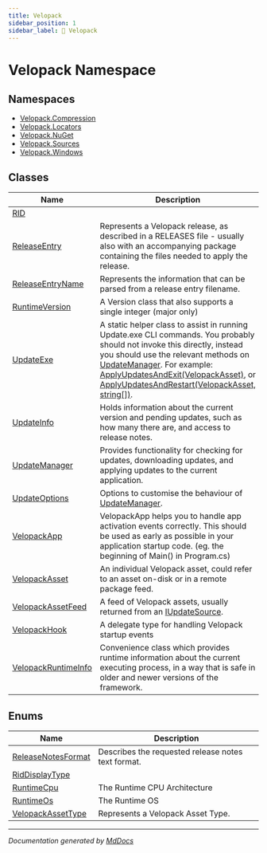 ```yaml
---
title: Velopack
sidebar_position: 1
sidebar_label: 🔶 Velopack
---
```

<!--  
  <auto-generated>   
    The contents of this file were generated by a tool.  
    Changes to this file may be list if the file is regenerated  
  </auto-generated>   
-->

# Velopack Namespace

## Namespaces

- [Velopack.Compression](Compression/index.md)
- [Velopack.Locators](Locators/index.md)
- [Velopack.NuGet](NuGet/index.md)
- [Velopack.Sources](Sources/index.md)
- [Velopack.Windows](Windows/index.md)

## Classes

| Name                                                | Description                                                                                                                                                                                                                                                                                                                                                                                                                                                                                      |
| --------------------------------------------------- | ------------------------------------------------------------------------------------------------------------------------------------------------------------------------------------------------------------------------------------------------------------------------------------------------------------------------------------------------------------------------------------------------------------------------------------------------------------------------------------------------ |
| [RID](RID/index.md)                                 |                                                                                                                                                                                                                                                                                                                                                                                                                                                                                                  |
| [ReleaseEntry](ReleaseEntry/index.md)               | Represents a Velopack release, as described in a RELEASES file \- usually also with an  accompanying package containing the files needed to apply the release.                                                                                                                                                                                                                                                                                                                                   |
| [ReleaseEntryName](ReleaseEntryName/index.md)       | Represents the information that can be parsed from a release entry filename.                                                                                                                                                                                                                                                                                                                                                                                                                     |
| [RuntimeVersion](RuntimeVersion/index.md)           | A Version class that also supports a single integer (major only)                                                                                                                                                                                                                                                                                                                                                                                                                                 |
| [UpdateExe](UpdateExe/index.md)                     | A static helper class to assist in running Update.exe CLI commands. You probably should not invoke this directly,  instead you should use the relevant methods on [UpdateManager](UpdateManager/index.md). For example: [ApplyUpdatesAndExit(VelopackAsset)](UpdateManager/methods/ApplyUpdatesAndExit.md#applyupdatesandexitvelopackasset), or [ApplyUpdatesAndRestart(VelopackAsset, string\[\])](UpdateManager/methods/ApplyUpdatesAndRestart.md#applyupdatesandrestartvelopackasset-string). |
| [UpdateInfo](UpdateInfo/index.md)                   | Holds information about the current version and pending updates, such as how many there are, and access to release notes.                                                                                                                                                                                                                                                                                                                                                                        |
| [UpdateManager](UpdateManager/index.md)             | Provides functionality for checking for updates, downloading updates, and applying updates to the current application.                                                                                                                                                                                                                                                                                                                                                                           |
| [UpdateOptions](UpdateOptions/index.md)             | Options to customise the behaviour of [UpdateManager](UpdateManager/index.md).                                                                                                                                                                                                                                                                                                                                                                                                                   |
| [VelopackApp](VelopackApp/index.md)                 | VelopackApp helps you to handle app activation events correctly. This should be used as early as possible in your application startup code. (eg. the beginning of Main() in Program.cs)                                                                                                                                                                                                                                                                                                          |
| [VelopackAsset](VelopackAsset/index.md)             | An individual Velopack asset, could refer to an asset on\-disk or in a remote package feed.                                                                                                                                                                                                                                                                                                                                                                                                      |
| [VelopackAssetFeed](VelopackAssetFeed/index.md)     | A feed of Velopack assets, usually returned from an [IUpdateSource](Sources/IUpdateSource/index.md).                                                                                                                                                                                                                                                                                                                                                                                             |
| [VelopackHook](VelopackHook/index.md)               | A delegate type for handling Velopack startup events                                                                                                                                                                                                                                                                                                                                                                                                                                             |
| [VelopackRuntimeInfo](VelopackRuntimeInfo/index.md) | Convenience class which provides runtime information about the current executing process,  in a way that is safe in older and newer versions of the framework.                                                                                                                                                                                                                                                                                                                                   |

## Enums

| Name                                              | Description                                        |
| ------------------------------------------------- | -------------------------------------------------- |
| [ReleaseNotesFormat](ReleaseNotesFormat/index.md) | Describes the requested release notes text format. |
| [RidDisplayType](RidDisplayType/index.md)         |                                                    |
| [RuntimeCpu](RuntimeCpu/index.md)                 |  The Runtime CPU Architecture                      |
| [RuntimeOs](RuntimeOs/index.md)                   |  The Runtime OS                                    |
| [VelopackAssetType](VelopackAssetType/index.md)   | Represents a Velopack Asset Type.                  |

___

*Documentation generated by [MdDocs](https://github.com/ap0llo/mddocs)*
